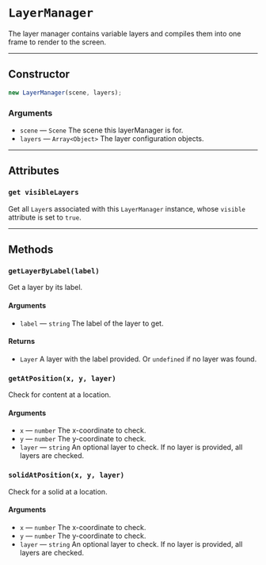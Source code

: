 # `LayerManager`

The layer manager contains variable layers and compiles them into one frame to render to the screen.

---

## Constructor

```javascript
new LayerManager(scene, layers);
```

### Arguments

-   `scene` &mdash; `Scene` The scene this layerManager is for.
-   `layers` &mdash; `Array<Object>` The layer configuration objects.

---

## Attributes

### `get visibleLayers`

Get all `Layer`s associated with this `LayerManager` instance, whose `visible` attribute is set to `true`.

---

## Methods

### `getLayerByLabel(label)`

Get a layer by its label.

#### Arguments

-   `label` &mdash; `string` The label of the layer to get.

#### Returns

-   `Layer` A layer with the label provided. Or `undefined` if no layer was found.

### `getAtPosition(x, y, layer)`

Check for content at a location.

#### Arguments

-   `x` &mdash; `number` The x-coordinate to check.
-   `y` &mdash; `number` The y-coordinate to check.
-   `layer` &mdash; `string` An optional layer to check. If no layer is provided, all layers are checked.

### `solidAtPosition(x, y, layer)`

Check for a solid at a location.

#### Arguments

-   `x` &mdash; `number` The x-coordinate to check.
-   `y` &mdash; `number` The y-coordinate to check.
-   `layer` &mdash; `string` An optional layer to check. If no layer is provided, all layers are checked.
